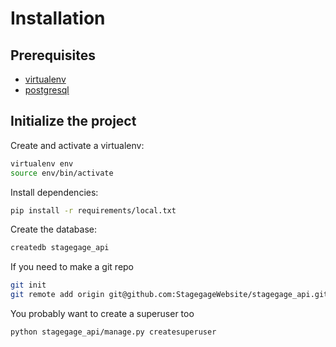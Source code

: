 # Installation

## Prerequisites
- [virtualenv](https://virtualenv.pypa.io/en/latest/)
- [postgresql](http://www.postgresql.org/)

## Initialize the project
Create and activate a virtualenv:

```bash
virtualenv env
source env/bin/activate
```
Install dependencies:

```bash
pip install -r requirements/local.txt
```
Create the database:

```bash
createdb stagegage_api
```

If you need to make a git repo
```bash
git init
git remote add origin git@github.com:StagegageWebsite/stagegage_api.git
```

You probably want to create a superuser too
```bash
python stagegage_api/manage.py createsuperuser
```

